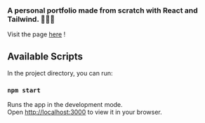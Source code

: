 ### A personal portfolio made from scratch with React and Tailwind. 🙋🏽‍♂️

Visit the page [here](https://kceder.github.io/Portfolio/) !

## Available Scripts

In the project directory, you can run:

### `npm start`

Runs the app in the development mode.\
Open [http://localhost:3000](http://localhost:3000) to view it in your browser.
